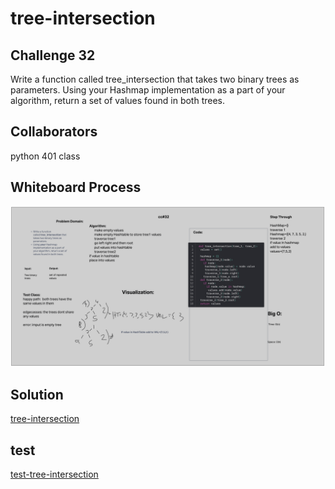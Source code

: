 # tree-intersection

## Challenge 32

Write a function called tree_intersection that takes two binary trees as parameters.
Using your Hashmap implementation as a part of your algorithm, return a set of values found in both trees.

## Collaborators

python 401 class

## Whiteboard Process

![Code Challange 32](./Screenshots/cc32.png)

## Solution

[tree-intersection](python/code_challenges/tree_intersection.py)

## test

[test-tree-intersection](python/tests/code_challenges/test_tree_intersection.py)
